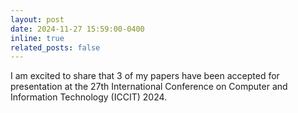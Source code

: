 ```yaml
---
layout: post
date: 2024-11-27 15:59:00-0400
inline: true
related_posts: false
---
```


I am excited to share that 3 of my papers have been accepted for presentation at the 27th International Conference on Computer and Information Technology (ICCIT) 2024.
